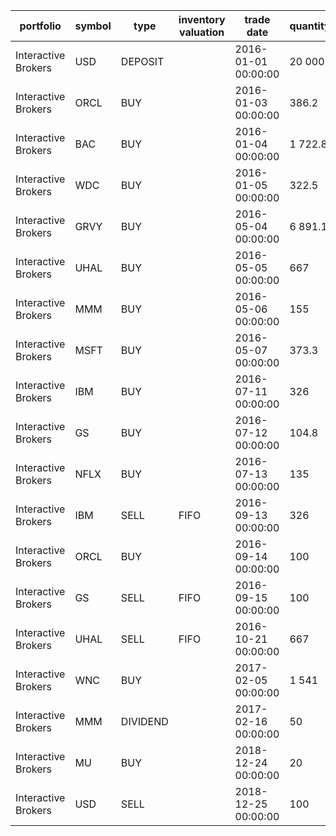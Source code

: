 |portfolio          |symbol|type    |inventory valuation|trade date         |quantity|price   |currency|fee |fee currency|order id   |trade id  |transfer id|
|-------------------|------|--------|-------------------|-------------------|--------|------  |--------|----|------------|-----------|----------|-----------|
|Interactive Brokers|USD   |DEPOSIT |                   |2016-01-01 00:00:00|20 000  |  1     |USD     |    |USD         |83bbd2a9-a1|1c09e51104|           |
|Interactive Brokers|ORCL  |BUY     |                   |2016-01-03 00:00:00|   386.2| 25.87  |USD     |7.95|USD         |83bb62a9-11|1909451104|           |
|Interactive Brokers|BAC   |BUY     |                   |2016-01-04 00:00:00| 1 722.8|  5.80  |USD     |7.95|USD         |84345a9a-12|3459451233|           |
|Interactive Brokers|WDC   |BUY     |                   |2016-01-05 00:00:00|   322.5| 30.98  |USD     |7.95|USD         |84345a9a-13|3459451333|           |
|Interactive Brokers|GRVY  |BUY     |                   |2016-05-04 00:00:00| 6 891.1|  1.45  |USD     |7.95|USD         |83bb62a9-14|1909451404|           |
|Interactive Brokers|UHAL  |BUY     |                   |2016-05-05 00:00:00|   667  | 14.98  |USD     |7.95|USD         |b0cd4543-15|1906761557|           |
|Interactive Brokers|MMM   |BUY     |                   |2016-05-06 00:00:00|   155  | 34.00  |USD     |0.00|USD         |06e93b40-16|1116041662|           |
|Interactive Brokers|MSFT  |BUY     |                   |2016-05-07 00:00:00|   373.3| 26.77  |USD     |7.95|USD         |ca200a35-17|1165301701|           |
|Interactive Brokers|IBM   |BUY     |                   |2016-07-11 00:00:00|   326  | 30.65  |USD     |7.95|USD         |61787b51-18|1135531886|           |
|Interactive Brokers|GS    |BUY     |                   |2016-07-12 00:00:00|   104.8| 95.36  |USD     |7.95|USD         |f8e65f80-19|1457541989|           |
|Interactive Brokers|NFLX  |BUY     |                   |2016-07-13 00:00:00|   135  | 74.00  |USD     |7.95|USD         |84345a9a-21|3459452133|           |
|Interactive Brokers|IBM   |SELL    |FIFO               |2016-09-13 00:00:00|   326  | 99.00  |USD     |7.95|USD         |83bb62a9-23|1909452304|           |
|Interactive Brokers|ORCL  |BUY     |                   |2016-09-14 00:00:00|   100  |100.00  |USD     |7.95|USD         |b0cd4543-24|1906762457|           |
|Interactive Brokers|GS    |SELL    |FIFO               |2016-09-15 00:00:00|   100  |120.00  |USD     |7.95|USD         |06e93b40-25|1116042562|           |
|Interactive Brokers|UHAL  |SELL    |FIFO               |2016-10-21 00:00:00|   667  | 95.00  |USD     |7.95|USD         |ca200a35-26|1165302601|           |
|Interactive Brokers|WNC   |BUY     |                   |2017-02-05 00:00:00| 1 541  | 13.22  |USD     |3.95|USD         |61787b51-27|1135532786|           |
|Interactive Brokers|MMM   |DIVIDEND|                   |2017-02-16 00:00:00|    50  |  3.00  |USD     |0.00|USD         |f8e65f80-28|145fd42889|           |
|Interactive Brokers|MU    |BUY     |                   |2018-12-24 00:00:00|    20  | 29.02  |USD     |4.95|USD         |f8e53f8a-30|14575zr089|           |
|Interactive Brokers|USD   |SELL    |                   |2018-12-25 00:00:00|   100  |  0.8759|EUR     |2   |USD         |f8e65fe0-31|1457543ab9|           |
